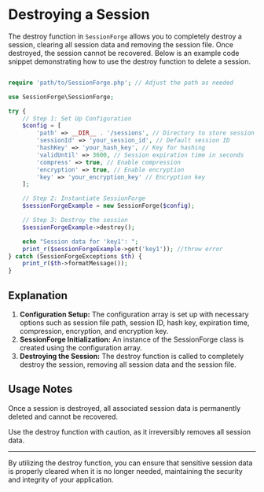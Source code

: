 # Destroying a Session

The destroy function in `SessionForge` allows you to completely destroy a session, clearing all session data and removing the session file. Once destroyed, the session cannot be recovered. Below is an example code snippet demonstrating how to use the destroy function to delete a session.

```php

require 'path/to/SessionForge.php'; // Adjust the path as needed

use SessionForge\SessionForge;

try {
    // Step 1: Set Up Configuration
    $config = [
        'path' => __DIR__ . '/sessions', // Directory to store session files
        'sessionId' => 'your_session_id', // Default session ID
        'hashKey' => 'your_hash_key', // Key for hashing
        'validUntil' => 3600, // Session expiration time in seconds
        'compress' => true, // Enable compression
        'encryption' => true, // Enable encryption
        'key' => 'your_encryption_key' // Encryption key
    ];

    // Step 2: Instantiate SessionForge
    $sessionForgeExample = new SessionForge($config);

    // Step 3: Destroy the session
    $sessionForgeExample->destroy();

    echo "Session data for 'key1': ";
    print_r($sessionForgeExample->get('key1')); //throw error
} catch (SessionForgeExceptions $th) {
    print_r($th->formatMessage());
}
```

## Explanation

1. **Configuration Setup:** The configuration array is set up with necessary options such as session file path, session ID, hash key, expiration time, compression, encryption, and encryption key.
2. **SessionForge Initialization:** An instance of the SessionForge class is created using the configuration array.
3. **Destroying the Session:** The destroy function is called to completely destroy the session, removing all session data and the session file.

## Usage Notes

Once a session is destroyed, all associated session data is permanently deleted and cannot be recovered.

Use the destroy function with caution, as it irreversibly removes all session data.

---

By utilizing the destroy function, you can ensure that sensitive session data is properly cleared when it is no longer needed, maintaining the security and integrity of your application.
